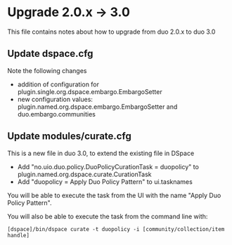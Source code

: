 # Upgrade 2.0.x -> 3.0

This file contains notes about how to upgrade from duo 2.0.x to duo 3.0

## Update dspace.cfg

Note the following changes

* addition of configuration for plugin.single.org.dspace.embargo.EmbargoSetter
* new configuration values: plugin.named.org.dspace.embargo.EmbargoSetter and duo.embargo.communities


## Update modules/curate.cfg

This is a new file in duo 3.0, to extend the existing file in DSpace

* Add "no.uio.duo.policy.DuoPolicyCurationTask = duopolicy" to plugin.named.org.dspace.curate.CurationTask
* Add "duopolicy = Apply Duo Policy Pattern" to ui.tasknames

You will be able to execute the task from the UI with the name "Apply Duo Policy Pattern".  

You will also be able to execute the task from the command line with:

    [dspace]/bin/dspace curate -t duopolicy -i [community/collection/item handle]
    

